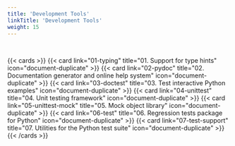 ```yaml
---
title: 'Development Tools'
linkTitle: 'Development Tools'
weight: 15
---
```


<br />

{{< cards >}}
{{< card link="01-typing" title="01. Support for type hints" icon="document-duplicate" >}}
{{< card link="02-pydoc" title="02. Documentation generator and online help system" icon="document-duplicate" >}}
{{< card link="03-doctest" title="03. Test interactive Python examples" icon="document-duplicate" >}}
{{< card link="04-unittest" title="04. Unit testing framework" icon="document-duplicate" >}}
{{< card link="05-unittest-mock" title="05. Mock object library" icon="document-duplicate" >}}
{{< card link="06-test" title="06. Regression tests package for Python" icon="document-duplicate" >}}
{{< card link="07-test-support" title="07. Utilities for the Python test suite" icon="document-duplicate" >}}
{{< /cards >}}
